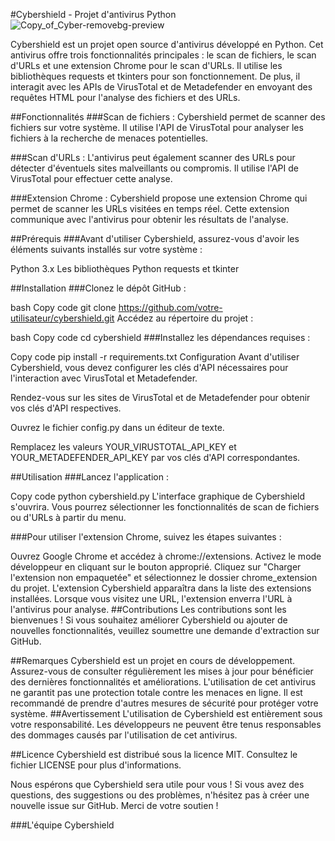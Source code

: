 #Cybershield - Projet d'antivirus Python
![Copy_of_Cyber-removebg-preview](https://github.com/WeeklyTheFirst/MasterCamp/assets/94228552/948264cc-9bb3-4829-ac2c-4df045fa53ff)


Cybershield est un projet open source d'antivirus développé en Python. Cet antivirus offre trois fonctionnalités principales : le scan de fichiers, le scan d'URLs et une extension Chrome pour le scan d'URLs. Il utilise les bibliothèques requests et tkinters pour son fonctionnement. De plus, il interagit avec les APIs de VirusTotal et de Metadefender en envoyant des requêtes HTML pour l'analyse des fichiers et des URLs.

##Fonctionnalités
###Scan de fichiers : Cybershield permet de scanner des fichiers sur votre système. Il utilise l'API de VirusTotal pour analyser les fichiers à la recherche de menaces potentielles.

###Scan d'URLs : L'antivirus peut également scanner des URLs pour détecter d'éventuels sites malveillants ou compromis. Il utilise l'API de VirusTotal pour effectuer cette analyse.

###Extension Chrome : Cybershield propose une extension Chrome qui permet de scanner les URLs visitées en temps réel. Cette extension communique avec l'antivirus pour obtenir les résultats de l'analyse.

##Prérequis
###Avant d'utiliser Cybershield, assurez-vous d'avoir les éléments suivants installés sur votre système :

Python 3.x
Les bibliothèques Python requests et tkinter

##Installation
###Clonez le dépôt GitHub :

bash
Copy code
git clone https://github.com/votre-utilisateur/cybershield.git
Accédez au répertoire du projet :

bash
Copy code
cd cybershield
###Installez les dépendances requises :

Copy code
pip install -r requirements.txt
Configuration
Avant d'utiliser Cybershield, vous devez configurer les clés d'API nécessaires pour l'interaction avec VirusTotal et Metadefender.

Rendez-vous sur les sites de VirusTotal et de Metadefender pour obtenir vos clés d'API respectives.

Ouvrez le fichier config.py dans un éditeur de texte.

Remplacez les valeurs YOUR_VIRUSTOTAL_API_KEY et YOUR_METADEFENDER_API_KEY par vos clés d'API correspondantes.

##Utilisation
###Lancez l'application :

Copy code
python cybershield.py
L'interface graphique de Cybershield s'ouvrira. Vous pourrez sélectionner les fonctionnalités de scan de fichiers ou d'URLs à partir du menu.

###Pour utiliser l'extension Chrome, suivez les étapes suivantes :

Ouvrez Google Chrome et accédez à chrome://extensions.
Activez le mode développeur en cliquant sur le bouton approprié.
Cliquez sur "Charger l'extension non empaquetée" et sélectionnez le dossier chrome_extension du projet.
L'extension Cybershield apparaîtra dans la liste des extensions installées.
Lorsque vous visitez une URL, l'extension enverra l'URL à l'antivirus pour analyse.
##Contributions
Les contributions sont les bienvenues ! Si vous souhaitez améliorer Cybershield ou ajouter de nouvelles fonctionnalités, veuillez soumettre une demande d'extraction sur GitHub.

##Remarques
Cybershield est un projet en cours de développement. Assurez-vous de consulter régulièrement les mises à jour pour bénéficier des dernières fonctionnalités et améliorations.
L'utilisation de cet antivirus ne garantit pas une protection totale contre les menaces en ligne. Il est recommandé de prendre d'autres mesures de sécurité pour protéger votre système.
##Avertissement
L'utilisation de Cybershield est entièrement sous votre responsabilité. Les développeurs ne peuvent être tenus responsables des dommages causés par l'utilisation de cet antivirus.

##Licence
Cybershield est distribué sous la licence MIT. Consultez le fichier LICENSE pour plus d'informations.

Nous espérons que Cybershield sera utile pour vous ! Si vous avez des questions, des suggestions ou des problèmes, n'hésitez pas à créer une nouvelle issue sur GitHub. Merci de votre soutien !

###L'équipe Cybershield
